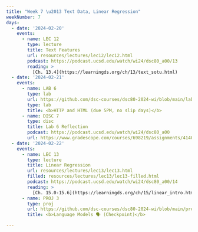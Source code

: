 ```yaml
---
title: "Week 7 \u2013 Text Data, Linear Regression"
weekNumber: 7
days:
  - date: '2024-02-20'
    events:
      - name: LEC 12
        type: lecture
        title: Text Features
        url: resources/lectures/lec12/lec12.html
        podcast: https://podcast.ucsd.edu/watch/wi24/dsc80_a00/13
        reading: >
          [Ch. 13.4](https://learningds.org/ch/13/text_sotu.html)
  - date: '2024-02-21'
    events:
      - name: LAB 6
        type: lab
        url: https://github.com/dsc-courses/dsc80-2024-wi/blob/main/labs/lab06/lab.ipynb
        type: lab
        title: <b>HTTP and HTML (due 5PM, no slip days)</b>
      - name: DISC 7
        type: disc
        title: Lab 6 Reflection
        podcast: https://podcast.ucsd.edu/watch/wi24/dsc80_a00
        url: https://www.gradescope.com/courses/698219/assignments/4140223
  - date: '2024-02-22'
    events:
      - name: LEC 13
        type: lecture
        title: Linear Regression
        url: resources/lectures/lec13/lec13.html
        filled: resources/lectures/lec13/lec13-filled.html
        podcast: https://podcast.ucsd.edu/watch/wi24/dsc80_a00/14
        reading: >
          [Ch. 15.0-15.6](https://learningds.org/ch/15/linear_intro.html)
      - name: PROJ 3
        type: proj
        url: https://github.com/dsc-courses/dsc80-2024-wi/blob/main/projects/proj03/project.ipynb
        title: <b>Language Models 🗣️ (Checkpoint)</b>

---
```

